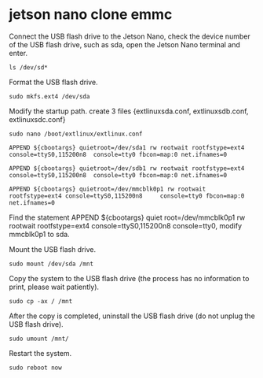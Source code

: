 # jetson nano clone emmc

Connect the USB flash drive to the Jetson Nano, check the device number of the USB flash drive, such as sda, open the Jetson Nano terminal and enter.

	ls /dev/sd*

Format the USB flash drive.

	sudo mkfs.ext4 /dev/sda


Modify the startup path.
create 3 files {extlinuxsda.conf, extlinuxsdb.conf, extlinuxsdc.conf}

	sudo nano /boot/extlinux/extlinux.conf

	APPEND ${cbootargs} quietroot=/dev/sda1 rw rootwait rootfstype=ext4 console=ttyS0,115200n8 	console=tty0 fbcon=map:0 net.ifnames=0

	APPEND ${cbootargs} quietroot=/dev/sdb1 rw rootwait rootfstype=ext4 console=ttyS0,115200n8 	console=tty0 fbcon=map:0 net.ifnames=0

	APPEND ${cbootargs} quietroot=/dev/mmcblk0p1 rw rootwait rootfstype=ext4 console=ttyS0,115200n8 	console=tty0 fbcon=map:0 net.ifnames=0

Find the statement APPEND ${cbootargs} quiet root=/dev/mmcblk0p1 rw rootwait rootfstype=ext4 console=ttyS0,115200n8 console=tty0, modify mmcblk0p1 to sda.

Mount the USB flash drive.

	sudo mount /dev/sda /mnt

Copy the system to the USB flash drive (the process has no information to print, please wait patiently).

	sudo cp -ax / /mnt

After the copy is completed, uninstall the USB flash drive (do not unplug the USB flash drive).

	sudo umount /mnt/

Restart the system.

	sudo reboot now

